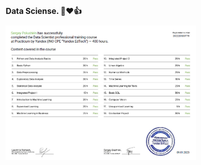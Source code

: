 
<!--
**kurgan47/kurgan47** is a ✨ _special_ ✨ repository because its `README.md` (this file) appears on your GitHub profile.

Here are some ideas to get you started:

- 🔭 I’m currently working on ...
- 🌱 I’m currently learning ...
- 👯 I’m looking to collaborate on ...
- 🤔 I’m looking for help with ...
- 💬 Ask me about ...
- 📫 How to reach me: ...
- 😄 Pronouns: ...
- ⚡ Fun fact: ...
-->
## Data Sciense. 🐍❤️👍
<picture>
  <source media="(prefers-color-scheme: dark)" srcset="https://github.com/kurgan47/kurgan47/blob/main/DS.png">
  <source media="(prefers-color-scheme: light)" srcset="https://github.com/kurgan47/kurgan47/blob/main/DS.png">
  <img alt="Shows an illustrated sun in light mode and a moon with stars in dark mode." src="https://github.com/kurgan47/kurgan47/blob/main/DS.png">
</picture>
